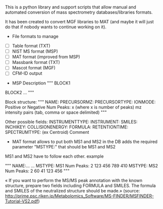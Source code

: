 This is a python library and support scripts that allow manual and automated conversion of mass spectrometry databases/libraries formats.

It has been created to convert MGF libraries to MAT (and maybe it will just do that if nobody wants to continue working on it).


* File formats to manage
- [ ] Table format (TXT)
- [ ] NIST MS format (MSP)
- [ ] MAT format (improved from MSP)
- [ ] Massbank format (TXT)
- [ ] Mascot format (MGF)
- [ ] CFM-ID output
* MSP Description
"""
BLOCK1
<newline>
BLOCK2
…
"""

Block structure:
"""
NAME:
PRECURSORMZ:
PRECURSORTYPE:
IONMODE: Positive or Negative
Num Peaks: x (where x is number of peaks)
mz intensity pairs (tab, comma or space delimited)
"""

Other possible fields:
INSTRUMENTTYPE:
INSTRUMENT:
SMILES:
INCHIKEY:
COLLISIONENERGY:
FORMULA:
RETENTIONTIME:
SPECTRUMTYPE: (ex Centroid)
Comment

* MAT format
allows to put both MS1 and MS2 in the DB
adds the required parameter "MSTYPE:" 
that should be MS1 and MS2 

MS1 and MS2 have to follow each other.
example

"""
NAME:…
…
MSTYPE: MS1
Num Peaks: 2
123 456
789 410
MSTYPE: MS2
Num Peaks: 2
60 41
123 456
"""


« If you want to perform the MS/MS peak annotation with the known structure,
prepare two fields including FORMULA and SMILES. The formula and SMILES of the
neutralized structure should be made.» (source:
http://prime.psc.riken.jp/Metabolomics_Software/MS-FINDER/MSFINDER-Tutorial-VS2.pdf)

